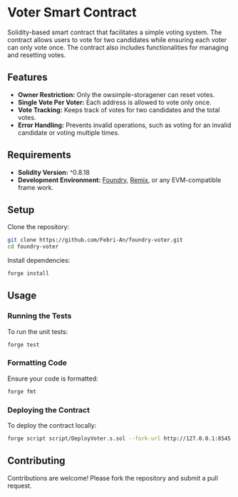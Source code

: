 # Voter Smart Contract

Solidity-based smart contract that facilitates a simple voting system. The contract allows users to vote for two candidates while ensuring each voter can only vote once. The contract also includes functionalities for managing and resetting votes.

## Features

- **Owner Restriction:** Only the owsimple-storagener can reset votes.
- **Single Vote Per Voter:** Each address is allowed to vote only once.
- **Vote Tracking:** Keeps track of votes for two candidates and the total votes.
- **Error Handling:** Prevents invalid operations, such as voting for an invalid candidate or voting multiple times.

## Requirements

- **Solidity Version:** ^0.8.18
- **Development Environment:** [Foundry](https://book.getfoundry.sh/), [Remix](https://remix.ethereum.org/), or any EVM-compatible frame work.

## Setup

Clone the repository:
```bash
git clone https://github.com/Febri-An/foundry-voter.git
cd foundry-voter
```
Install dependencies:
```bash
forge install
```

## Usage
### Running the Tests
To run the unit tests:
```bash
forge test
```
### Formatting Code
Ensure your code is formatted:
```bash
forge fmt
```
### Deploying the Contract
To deploy the contract locally:
```bash
forge script script/DeployVoter.s.sol --fork-url http://127.0.0.1:8545 --broadcast
```
## Contributing

Contributions are welcome! Please fork the repository and submit a pull request.
